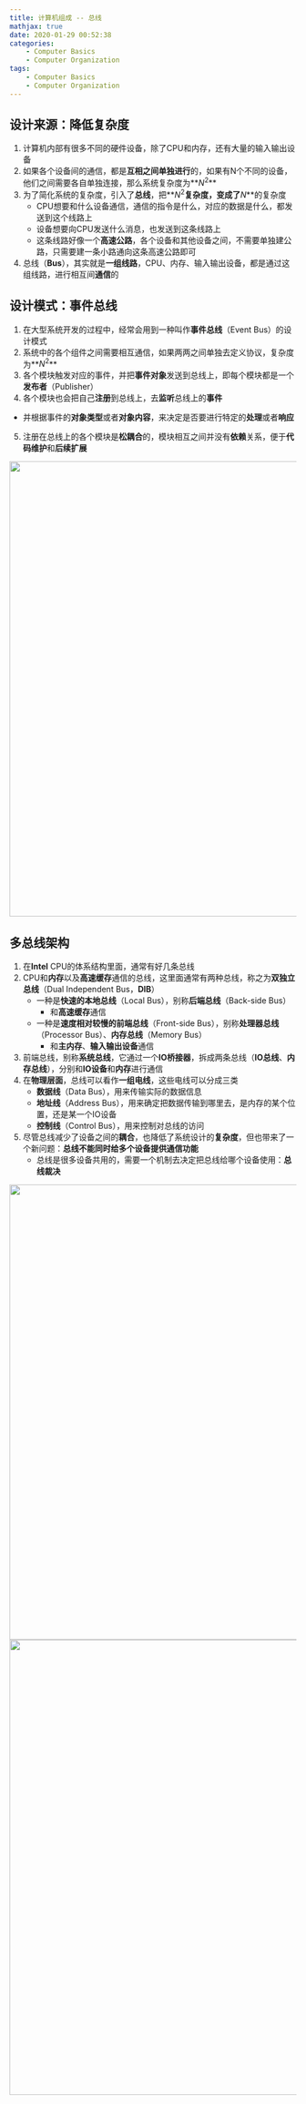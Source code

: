 ```yaml
---
title: 计算机组成 -- 总线
mathjax: true
date: 2020-01-29 00:52:38
categories:
    - Computer Basics
    - Computer Organization
tags:
    - Computer Basics
    - Computer Organization
---
```


## 设计来源：降低复杂度
1. 计算机内部有很多不同的硬件设备，除了CPU和内存，还有大量的输入输出设备
2. 如果各个设备间的通信，都是**互相之间单独进行**的，如果有N个不同的设备，他们之间需要各自单独连接，那么系统复杂度为**$N^2$**
3. 为了简化系统的复杂度，引入了**总线**，把**$N^2$**复杂度，变成了**$N$**的复杂度
   - CPU想要和什么设备通信，通信的指令是什么，对应的数据是什么，都发送到这个线路上
   - 设备想要向CPU发送什么消息，也发送到这条线路上
   - 这条线路好像一个**高速公路**，各个设备和其他设备之间，不需要单独建公路，只需要建一条小路通向这条高速公路即可
4. 总线（**Bus**），其实就是**一组线路**，CPU、内存、输入输出设备，都是通过这组线路，进行相互间**通信**的

<!-- more -->

## 设计模式：事件总线
1. 在大型系统开发的过程中，经常会用到一种叫作**事件总线**（Event Bus）的设计模式
2. 系统中的各个组件之间需要相互通信，如果两两之间单独去定义协议，复杂度为**$N^2$**
3. 各个模块触发对应的事件，并把**事件对象**发送到总线上，即每个模块都是一个**发布者**（Publisher）
4. 各个模块也会把自己**注册**到总线上，去**监听**总线上的**事件**
  - 并根据事件的**对象类型**或者**对象内容**，来决定是否要进行特定的**处理**或者**响应**
5. 注册在总线上的各个模块是**松耦合**的，模块相互之间并没有**依赖**关系，便于**代码维护**和**后续扩展**

<img src="https://computer-composition-1253868755.cos.ap-guangzhou.myqcloud.com/computer-organization-bus-event-bus.jpg" width=800/>

## 多总线架构
1. 在**Intel** CPU的体系结构里面，通常有好几条总线
2. CPU和**内存**以及**高速缓存**通信的总线，这里面通常有两种总线，称之为**双独立总线**（Dual Independent Bus，**DIB**）
   - 一种是**快速的本地总线**（Local Bus），别称**后端总线**（Back-side Bus）
     - 和**高速缓存**通信
   - 一种是**速度相对较慢的前端总线**（Front-side Bus），别称**处理器总线**（Processor Bus）、**内存总线**（Memory Bus）
     - 和**主内存**、**输入输出设备**通信
3. 前端总线，别称**系统总线**，它通过一个**IO桥接器**，拆成两条总线（**IO总线**、**内存总线**），分别和**IO设备**和**内存**进行通信
4. 在**物理层面**，总线可以看作**一组电线**，这些电线可以分成三类
   - **数据线**（Data Bus），用来传输实际的数据信息
   - **地址线**（Address Bus），用来确定把数据传输到哪里去，是内存的某个位置，还是某一个IO设备
   - **控制线**（Control Bus），用来控制对总线的访问
5. 尽管总线减少了设备之间的**耦合**，也降低了系统设计的**复杂度**，但也带来了一个新问题：**总线不能同时给多个设备提供通信功能**
   - 总线是很多设备共用的，需要一个机制去决定把总线给哪个设备使用：**总线裁决**

<img src="https://computer-composition-1253868755.cos.ap-guangzhou.myqcloud.com/computer-organization-bus.jpg" width=800/>
<img src="https://computer-composition-1253868755.cos.ap-guangzhou.myqcloud.com/computer-organization-bus-1.jpg" width=800/>
